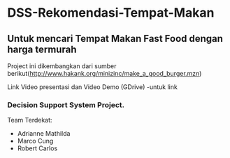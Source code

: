 # DSS-Rekomendasi-Tempat-Makan
## Untuk mencari Tempat Makan Fast Food dengan harga termurah

Project ini dikembangkan dari sumber berikut(http://www.hakank.org/minizinc/make_a_good_burger.mzn)

Link Video presentasi dan Video Demo (GDrive)
-untuk link

### Decision Support System Project.
Team Terdekat:
* Adrianne Mathilda
* Marco Cung
* Robert Carlos
